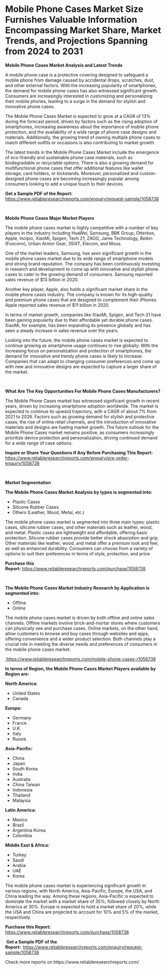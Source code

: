 <p><h1>Mobile Phone Cases Market Size Furnishes Valuable Information Encompassing Market Share, Market Trends, and Projections Spanning from 2024 to 2031</h1></p><p><strong>Mobile Phone Cases Market Analysis and Latest Trends</strong></p>
<p><p>A mobile phone case is a protective covering designed to safeguard a mobile phone from damage caused by accidental drops, scratches, dust, and other external factors. With the increasing popularity of smartphones, the demand for mobile phone cases has also witnessed significant growth. Consumers are increasingly interested in customizing and personalizing their mobile phones, leading to a surge in the demand for stylish and innovative phone cases.</p><p>The Mobile Phone Cases Market is expected to grow at a CAGR of 13% during the forecast period, driven by factors such as the rising adoption of smartphones, increasing awareness about the importance of mobile phone protection, and the availability of a wide range of phone case designs and materials. Additionally, the growing trend of owning multiple phone cases to match different outfits or occasions is also contributing to market growth.</p><p>The latest trends in the Mobile Phone Cases Market include the emergence of eco-friendly and sustainable phone case materials, such as biodegradable or recyclable options. There is also a growing demand for multifunctional phone cases that offer additional features like wallet storage, card holders, or kickstands. Moreover, personalized and custom-designed phone cases are becoming increasingly popular among consumers looking to add a unique touch to their devices.</p></p>
<p><strong>Get a Sample PDF of the Report:&nbsp;</strong> <a href="https://www.reliableresearchreports.com/enquiry/request-sample/1058738">https://www.reliableresearchreports.com/enquiry/request-sample/1058738</a></p>
<p>&nbsp;</p>
<p><strong>Mobile Phone Cases Major Market Players</strong></p>
<p><p>The mobile phone cases market is highly competitive with a number of key players in the industry including HuaWei, Samsung, BBK Group, Otterbox, Apple, Incipio, XiaoMi, Spigen, Tech 21, ZAGG, Jame Technology, Belkin (Foxconn), Urban Armor Gear, 3SIXT, Elecom, and Mous.</p><p>One of the market leaders, Samsung, has seen significant growth in the mobile phone cases market due to its wide range of smartphone models and strong brand reputation. The company has been continuously investing in research and development to come up with innovative and stylish phone cases to cater to the growing demand of consumers. Samsung reported sales revenue of $13 billion in 2020.</p><p>Another key player, Apple, also holds a significant market share in the mobile phone cases industry. The company is known for its high-quality and premium phone cases that are designed to complement their iPhones. Apple reported sales revenue of $11 billion in 2020.</p><p>In terms of market growth, companies like XiaoMi, Spigen, and Tech 21 have been gaining popularity due to their affordable yet durable phone cases. XiaoMi, for example, has been expanding its presence globally and has seen a steady increase in sales revenue over the years.</p><p>Looking into the future, the mobile phone cases market is expected to continue growing as smartphone usage continues to rise globally. With the increasing focus on personalization and protection of smartphones, the demand for innovative and trendy phone cases is likely to increase. Companies that can adapt to changing consumer preferences and come up with new and innovative designs are expected to capture a larger share of the market.</p></p>
<p>&nbsp;</p>
<p><strong>What Are The Key Opportunities For Mobile Phone Cases Manufacturers?</strong></p>
<p><p>The Mobile Phone Cases market has witnessed significant growth in recent years, driven by increasing smartphone adoption worldwide. The market is expected to continue its upward trajectory, with a CAGR of about 7% from 2021 to 2026. Factors such as growing demand for stylish and protective cases, the rise of online retail channels, and the introduction of innovative materials and designs are fueling market growth. The future outlook for the Mobile Phone Cases market remains positive, as consumers increasingly prioritize device protection and personalization, driving continued demand for a wide range of case options.</p></p>
<p><strong>Inquire or Share Your Questions If Any Before Purchasing This Report:</strong> <a href="https://www.reliableresearchreports.com/enquiry/pre-order-enquiry/1058738">https://www.reliableresearchreports.com/enquiry/pre-order-enquiry/1058738</a></p>
<p>&nbsp;</p>
<p><strong>Market Segmentation</strong></p>
<p><strong>The Mobile Phone Cases Market Analysis by types is segmented into:</strong></p>
<p><ul><li>Plastic Cases</li><li>Silicone Rubber Cases</li><li>Others (Leather, Wood, Metal, etc.)</li></ul></p>
<p><p>The mobile phone cases market is segmented into three main types: plastic cases, silicone rubber cases, and other materials such as leather, wood, and metal. Plastic cases are lightweight and affordable, offering basic protection. Silicone rubber cases provide better shock absorption and grip. Other materials like leather, wood, and metal offer a premium look and feel, as well as enhanced durability. Consumers can choose from a variety of options to suit their preferences in terms of style, protection, and price.</p></p>
<p><strong>Purchase this Report:&nbsp;</strong><a href="https://www.reliableresearchreports.com/purchase/1058738">https://www.reliableresearchreports.com/purchase/1058738</a></p>
<p>&nbsp;</p>
<p><strong>The Mobile Phone Cases Market Industry Research by Application is segmented into:</strong></p>
<p><ul><li>Offline</li><li>Online</li></ul></p>
<p><p>The mobile phone cases market is driven by both offline and online sales channels. Offline markets involve brick-and-mortar stores where customers can physically see and purchase cases. Online markets, on the other hand, allow customers to browse and buy cases through websites and apps, offering convenience and a wider product selection. Both channels play a crucial role in meeting the diverse needs and preferences of consumers in the mobile phone cases market.</p></p>
<p><a href="https://www.reliableresearchreports.com/mobile-phone-cases-r1058738">&nbsp;https://www.reliableresearchreports.com/mobile-phone-cases-r1058738</a></p>
<p><strong>In terms of Region, the Mobile Phone Cases Market Players available by Region are:</strong></p>
<p>
    <p> <strong> North America: </strong>
        <ul>
            <li>United States</li>
            <li>Canada</li>
        </ul>
        </p> 
    <p> <strong> Europe: </strong>
        <ul>
            <li>Germany</li>
            <li>France</li>
            <li>U.K.</li>
            <li>Italy</li>
            <li>Russia</li>
        </ul>
        </p> 
    <p> <strong> Asia-Pacific: </strong>
        <ul>
            <li>China</li>
            <li>Japan</li>
            <li>South Korea</li>
            <li>India</li>
            <li>Australia</li>
            <li>China Taiwan</li>
            <li>Indonesia</li>
            <li>Thailand</li>
            <li>Malaysia</li>
        </ul>
        </p> 
    <p> <strong> Latin America: </strong>
        <ul>
            <li>Mexico</li>
            <li>Brazil</li>
            <li>Argentina Korea</li>
            <li>Colombia</li>
        </ul>
        </p> 
    <p> <strong> Middle East & Africa: </strong>
        <ul>
            <li>Turkey</li>
            <li>Saudi</li>
            <li>Arabia</li>
            <li>UAE</li>
            <li>Korea</li>
        </ul>
    </p>
    </p>
<p><p>The mobile phone cases market is experiencing significant growth in various regions, with North America, Asia-Pacific, Europe, the USA, and China leading the way. Among these regions, Asia-Pacific is expected to dominate the market with a market share of 35%, followed closely by North America at 30%. Europe is expected to hold a market share of 20%, while the USA and China are projected to account for 10% and 5% of the market, respectively.</p></p>
<p><strong>Purchase this Report: </strong><a href="https://www.reliableresearchreports.com/purchase/1058738">https://www.reliableresearchreports.com/purchase/1058738</a></p>
<p>&nbsp;<strong>Get a Sample PDF of the Report:&nbsp;&nbsp;</strong><a href="https://www.reliableresearchreports.com/enquiry/request-sample/1058738">https://www.reliableresearchreports.com/enquiry/request-sample/1058738</a></p>
<p><strong></strong></p>
<p>Check more reports on https://www.reliableresearchreports.com/</p>